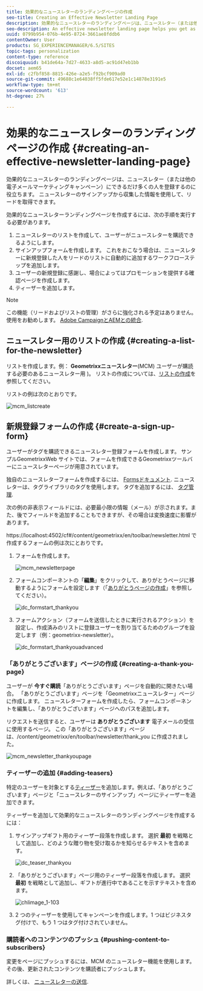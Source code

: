```yaml
---
title: 効果的なニュースレターのランディングページの作成
seo-title: Creating an Effective Newsletter Landing Page
description: 効果的なニュースレターのランディングページは、ニュースレター（または他の電子メールマーケティングキャンペーン）にできるだけ多くの人を登録するのに役立ちます。 ニュースレターのサインアップから収集した情報を使用して、リードを取得できます。
seo-description: An effective newsletter landing page helps you get as many people as possible to sign up for your newsletter (or other email marketing campaign). You can use the information you gather from your newsletter sign ups to get leads.
uuid: 0799b954-076b-4e95-8724-3661ae8fddb6
contentOwner: User
products: SG_EXPERIENCEMANAGER/6.5/SITES
topic-tags: personalization
content-type: reference
discoiquuid: b41de64a-7d27-4633-a8d5-ac91d47eb1bb
docset: aem65
exl-id: c2fbf858-8815-426e-a2e5-f92bcf909ad0
source-git-commit: 49688c1e64038ff5fde617e52e1c14878e3191e5
workflow-type: tm+mt
source-wordcount: '613'
ht-degree: 27%

---
```


# 効果的なニュースレターのランディングページの作成 {#creating-an-effective-newsletter-landing-page}

効果的なニュースレターのランディングページは、ニュースレター（または他の電子メールマーケティングキャンペーン）にできるだけ多くの人を登録するのに役立ちます。 ニュースレターのサインアップから収集した情報を使用して、リードを取得できます。

効果的なニュースレターランディングページを作成するには、次の手順を実行する必要があります。

1. ニュースレターのリストを作成して、ユーザーがニュースレターを購読できるようにします。
1. サインアップフォームを作成します。 これをおこなう場合は、ニュースレターに新規登録した人をリードのリストに自動的に追加するワークフローステップを追加します。
1. ユーザーの新規登録に感謝し、場合によってはプロモーションを提供する確認ページを作成します。
1. ティーザーを追加します。

>[!NOTE]
>
>この機能（リードおよびリストの管理）がさらに強化される予定はありません。
>使用をお勧めします。 [Adobe CampaignとAEMとの統合](/help/sites-administering/campaign.md).

## ニュースレター用のリストの作成 {#creating-a-list-for-the-newsletter}

リストを作成します。例： **Geometrixxニュースレター**(MCM) ユーザーが購読する必要のあるニュースレター用 )。 リストの作成については、[リストの作成](/help/sites-classic-ui-authoring/classic-personalization-campaigns.md#creatingnewlists)を参照してください。

リストの例は次のとおりです。

![mcm_listcreate](assets/mcm_listcreate.png)

## 新規登録フォームの作成 {#create-a-sign-up-form}

ユーザーがタグを購読できるニュースレター登録フォームを作成します。 サンプルGeometrixxWeb サイトでは、フォームを作成できるGeometrixxツールバーにニュースレターページが用意されています。

独自のニュースレターフォームを作成するには、 [Formsドキュメント](/help/sites-authoring/default-components.md#form). ニュースレターは、タグライブラリのタグを使用します。 タグを追加するには、 [タグ管理](/help/sites-authoring/tags.md#tagadministration).

次の例の非表示フィールドには、必要最小限の情報（メール）が示されます。また、後でフィールドを追加することもできますが、その場合は変換速度に影響があります。

https://localhost:4502/cf#/content/geometrixx/en/toolbar/newsletter.html で作成するフォームの例は次にとおりです。

1. フォームを作成します。

   ![mcm_newsletterpage](assets/mcm_newsletterpage.png)

1. フォームコンポーネントの「**編集**」をクリックして、ありがとうページに移動するようにフォームを設定します（「[ありがとうページの作成](#creating-a-thank-you-page)」を参照してください）。

   ![dc_formstart_thankyou](assets/dc_formstart_thankyou.png)

1. フォームアクション（フォームを送信したときに実行されるアクション）を設定し、作成済みのリストに登録ユーザーを割り当てるためのグループを設定します（例：geometrixx-newsletter）。

   ![dc_formstart_thankyouadvanced](assets/dc_formstart_thankyouadvanced.png)

### 「ありがとうございます」ページの作成 {#creating-a-thank-you-page}

ユーザーが **今すぐ購読**「ありがとうございます」ページを自動的に開きたい場合。 「ありがとうございます」ページを「Geometrixxニュースレター」ページに作成します。 ニュースレターフォームを作成したら、フォームコンポーネントを編集し、「ありがとうございます」ページへのパスを追加します。

リクエストを送信すると、ユーザーは **ありがとうございます** 電子メールの受信に使用するページ。 この「ありがとうございます」ページは、/content/geometrixx/en/toolbar/newsletter/thank_you に作成されました。

![mcm_newsletter_thankyoupage](assets/mcm_newsletter_thankyoupage.png)

### ティーザーの追加 {#adding-teasers}

特定のユーザーを対象とする[ティーザー](/help/sites-classic-ui-authoring/classic-personalization-campaigns.md#teasers)を追加します。例えば、「ありがとうございます」ページと「ニュースレターのサインアップ」ページにティーザーを追加できます。

ティーザーを追加して効果的なニュースレターのランディングページを作成するには：

1. サインアップギフト用のティーザー段落を作成します。 選択 **最初** を戦略として追加し、どのような贈り物を受け取るかを知らせるテキストを含めます。

   ![dc_teaser_thankyou](assets/dc_teaser_thankyou.png)

1. 「ありがとうございます」ページ用のティーザー段落を作成します。 選択 **最初** を戦略として追加し、ギフトが進行中であることを示すテキストを含めます。

   ![chlimage_1-103](assets/chlimage_1-103.png)

1. 2 つのティーザーを使用してキャンペーンを作成します。1 つはビジネスタグ付けで、もう 1 つはタグ付けされていません。

### 購読者へのコンテンツのプッシュ {#pushing-content-to-subscribers}

変更をページにプッシュするには、MCM のニュースレター機能を使用します。 その後、更新されたコンテンツを購読者にプッシュします。

詳しくは、 [ニュースレターの送信](/help/sites-classic-ui-authoring/classic-personalization-campaigns.md#newsletters).
